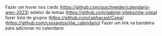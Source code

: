 Fazer um hover nos cards (https://github.com/ssschneider/calendario-wwc-2023)
seletor de temas (https://github.com/gabriel-vitebo/nlw-copa)
fazer lista de grupos (https://github.com/raphacast/Copa) (https://github.com/csssantos/nlw_calendario)
Fazer um link na bandeira para adicionar no calendario